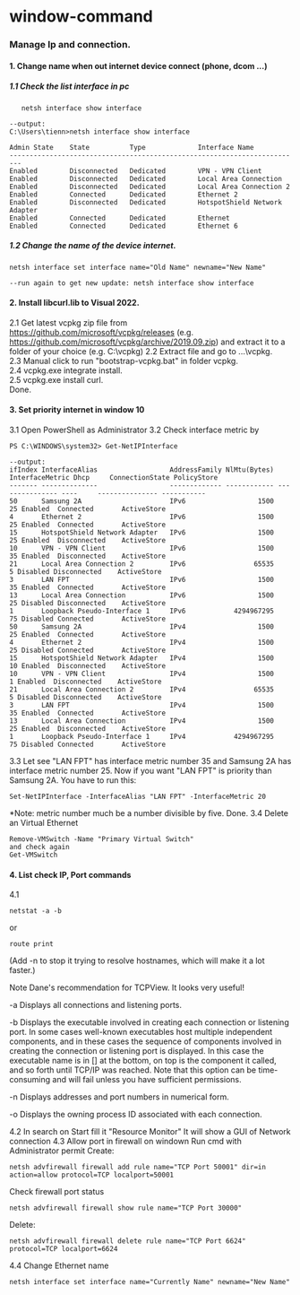 # window-command
### Manage Ip and connection.
#### 1. Change name when out internet device connect (phone, dcom ...)

##### 1.1 Check the list interface in pc
```
   netsh interface show interface

--output:
C:\Users\tienn>netsh interface show interface

Admin State    State          Type             Interface Name
-------------------------------------------------------------------------
Enabled        Disconnected   Dedicated        VPN - VPN Client
Enabled        Disconnected   Dedicated        Local Area Connection
Enabled        Disconnected   Dedicated        Local Area Connection 2
Enabled        Connected      Dedicated        Ethernet 2
Enabled        Disconnected   Dedicated        HotspotShield Network Adapter
Enabled        Connected      Dedicated        Ethernet
Enabled        Connected      Dedicated        Ethernet 6
```
##### 1.2 Change the name of the device internet.
```
netsh interface set interface name="Old Name" newname="New Name"

--run again to get new update: netsh interface show interface
```

#### 2. Install libcurl.lib to Visual 2022.
2.1 Get latest vcpkg zip file from https://github.com/microsoft/vcpkg/releases (e.g. https://github.com/microsoft/vcpkg/archive/2019.09.zip) and extract it to a folder of your choice (e.g. C:\vcpkg\)
2.2 Extract file and go to ...\vcpkg\.  
2.3 Manual click to run "bootstrap-vcpkg.bat" in folder vcpkg.  
2.4 vcpkg.exe integrate install.  
2.5 vcpkg.exe install curl.  
Done.

#### 3. Set priority internet in window 10
3.1 Open PowerShell as Administrator
3.2 Check interface metric by
```
PS C:\WINDOWS\system32> Get-NetIPInterface

--output:
ifIndex InterfaceAlias                  AddressFamily NlMtu(Bytes) InterfaceMetric Dhcp     ConnectionState PolicyStore
------- --------------                  ------------- ------------ --------------- ----     --------------- -----------
50      Samsung 2A                      IPv6                  1500              25 Enabled  Connected       ActiveStore
4       Ethernet 2                      IPv6                  1500              25 Enabled  Connected       ActiveStore
15      HotspotShield Network Adapter   IPv6                  1500              25 Enabled  Disconnected    ActiveStore
10      VPN - VPN Client                IPv6                  1500              35 Enabled  Disconnected    ActiveStore
21      Local Area Connection 2         IPv6                 65535               5 Disabled Disconnected    ActiveStore
3       LAN FPT                         IPv6                  1500              35 Enabled  Connected       ActiveStore
13      Local Area Connection           IPv6                  1500              25 Disabled Disconnected    ActiveStore
1       Loopback Pseudo-Interface 1     IPv6            4294967295              75 Disabled Connected       ActiveStore
50      Samsung 2A                      IPv4                  1500              25 Enabled  Connected       ActiveStore
4       Ethernet 2                      IPv4                  1500              25 Disabled Connected       ActiveStore
15      HotspotShield Network Adapter   IPv4                  1500              10 Enabled  Disconnected    ActiveStore
10      VPN - VPN Client                IPv4                  1500               1 Enabled  Disconnected    ActiveStore
21      Local Area Connection 2         IPv4                 65535               5 Disabled Disconnected    ActiveStore
3       LAN FPT                         IPv4                  1500              35 Enabled  Connected       ActiveStore
13      Local Area Connection           IPv4                  1500              25 Enabled  Disconnected    ActiveStore
1       Loopback Pseudo-Interface 1     IPv4            4294967295              75 Disabled Connected       ActiveStore
```
3.3 Let see "LAN FPT" has interface metric number 35 and Samsung 2A has interface metric number 25.
Now if you want "LAN FPT" is priority than Samsung 2A. You have to run this:
```
Set-NetIPInterface -InterfaceAlias "LAN FPT" -InterfaceMetric 20
```
*Note: metric number much be a number divisible by five.
Done.
3.4 Delete an Virtual Ethernet
```
Remove-VMSwitch -Name "Primary Virtual Switch"
and check again
Get-VMSwitch
```
#### 4. List check IP, Port commands
4.1 
```
netstat -a -b
```
or
```
route print
```
(Add -n to stop it trying to resolve hostnames, which will make it a lot faster.)

Note Dane's recommendation for TCPView. It looks very useful!

-a Displays all connections and listening ports.

-b Displays the executable involved in creating each connection or listening port. In some cases well-known executables host multiple independent components, and in these cases the sequence of components involved in creating the connection or listening port is displayed. In this case the executable name is in [] at the bottom, on top is the component it called, and so forth until TCP/IP was reached. Note that this option can be time-consuming and will fail unless you have sufficient permissions.

-n Displays addresses and port numbers in numerical form.

-o Displays the owning process ID associated with each connection.

4.2 In search on Start fill it "Resource Monitor"
It will show a GUI of Network connection
4.3 Allow port in firewall on windown
Run cmd with Administrator permit
Create:
```
netsh advfirewall firewall add rule name="TCP Port 50001" dir=in action=allow protocol=TCP localport=50001
```
Check firewall port status
```
netsh advfirewall firewall show rule name="TCP Port 30000"
```
Delete:
```
netsh advfirewall firewall delete rule name="TCP Port 6624" protocol=TCP localport=6624
```
4.4 Change Ethernet name
```
netsh interface set interface name="Currently Name" newname="New Name"
```

